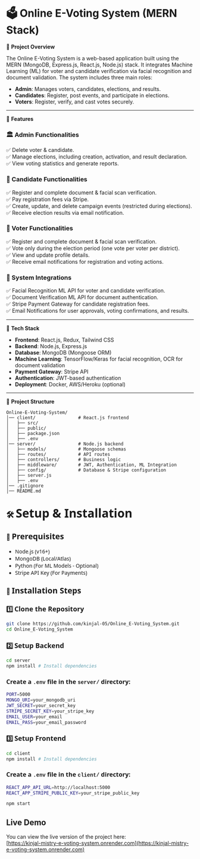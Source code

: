 # 🗳️ Online E-Voting System (MERN Stack)

📌 **Project Overview**

The Online E-Voting System is a web-based application built using the MERN (MongoDB, Express.js, React.js, Node.js) stack. It integrates Machine Learning (ML) for voter and candidate verification via facial recognition and document validation. The system includes three main roles:

- **Admin**: Manages voters, candidates, elections, and results.
- **Candidates**: Register, post events, and participate in elections.
- **Voters**: Register, verify, and cast votes securely.

---

📑 **Features**

### 🏛️ Admin Functionalities
✅ Delete voter & candidate.<br>
✅ Manage elections, including creation, activation, and result declaration.<br>
✅ View voting statistics and generate reports.<br>

### 🏃 Candidate Functionalities
✅ Register and complete document & facial scan verification.<br>
✅ Pay registration fees via Stripe.<br>
✅ Create, update, and delete campaign events (restricted during elections).<br>
✅ Receive election results via email notification.<br>

### 👥 Voter Functionalities
✅ Register and complete document & facial scan verification.<br>
✅ Vote only during the election period (one vote per voter per district).<br>
✅ View and update profile details.<br>
✅ Receive email notifications for registration and voting actions.<br>

### 🔗 System Integrations
✅ Facial Recognition ML API for voter and candidate verification.<br>
✅ Document Verification ML API for document authentication.<br>
✅ Stripe Payment Gateway for candidate registration fees.<br>
✅ Email Notifications for user approvals, voting confirmations, and results.<br>

---

🚀 **Tech Stack**

- **Frontend**: React.js, Redux, Tailwind CSS
- **Backend**: Node.js, Express.js
- **Database**: MongoDB (Mongoose ORM)
- **Machine Learning**: TensorFlow/Keras for facial recognition, OCR for document validation
- **Payment Gateway**: Stripe API
- **Authentication**: JWT-based authentication
- **Deployment**: Docker, AWS/Heroku (optional)

---

📂 **Project Structure**

```plaintext
Online-E-Voting-System/
│── client/                # React.js frontend
│   ├── src/
│   ├── public/
│   ├── package.json
│   ├── .env
│── server/                # Node.js backend
│   ├── models/            # Mongoose schemas
│   ├── routes/            # API routes
│   ├── controllers/       # Business logic
│   ├── middleware/        # JWT, Authentication, ML Integration
│   ├── config/            # Database & Stripe configuration
│   ├── server.js
│   ├── .env
│── .gitignore
│── README.md
```

## 🛠 <span style="font-family: 'Segoe UI', Tahoma, Geneva, Verdana, sans-serif; font-size: 1.5em;">Setup & Installation</span>

### 🔹 <span style="font-family: 'Segoe UI', Tahoma, Geneva, Verdana, sans-serif; font-size: 1.3em;">Prerequisites</span>

- <span style="font-family: 'Segoe UI', Tahoma, Geneva, Verdana, sans-serif;">Node.js (v16+)</span>
- <span style="font-family: 'Segoe UI', Tahoma, Geneva, Verdana, sans-serif;">MongoDB (Local/Atlas)</span>
- <span style="font-family: 'Segoe UI', Tahoma, Geneva, Verdana, sans-serif;">Python (For ML Models - Optional)</span>
- <span style="font-family: 'Segoe UI', Tahoma, Geneva, Verdana, sans-serif;">Stripe API Key (For Payments)</span>

### 🔹 <span style="font-family: 'Segoe UI', Tahoma, Geneva, Verdana, sans-serif; font-size: 1.3em;">Installation Steps</span>

### 1️⃣ <span style="font-family: 'Segoe UI', Tahoma, Geneva, Verdana, sans-serif; font-size: 1.1em;">Clone the Repository</span>

```bash
git clone https://github.com/kinjal-05/Online_E-Voting_System.git
cd Online_E-Voting_System
```
### 2️⃣ <span style="font-family: 'Segoe UI', Tahoma, Geneva, Verdana, sans-serif; font-size: 1.1em;">Setup Backend</span>
```bash
cd server
npm install # Install dependencies
```
### <span style="font-family: 'Segoe UI', Tahoma, Geneva, Verdana, sans-serif;">Create a </span><code style="font-family: 'Courier New', Courier, monospace;">.env</code><span style="font-family: 'Segoe UI', Tahoma, Geneva, Verdana, sans-serif;"> file in the </span><code style="font-family: 'Courier New', Courier, monospace;">server/</code><span style="font-family: 'Segoe UI', Tahoma, Geneva, Verdana, sans-serif;"> directory:</span>
```bash
PORT=5000
MONGO_URI=your_mongodb_uri
JWT_SECRET=your_secret_key
STRIPE_SECRET_KEY=your_stripe_key
EMAIL_USER=your_email
EMAIL_PASS=your_email_password
```
### 3️⃣ <span style="font-family: 'Segoe UI', Tahoma, Geneva, Verdana, sans-serif; font-size: 1.1em;">Setup Frontend</span>
```bash
cd client
npm install # Install dependencies
```
### <span style="font-family: 'Segoe UI', Tahoma, Geneva, Verdana, sans-serif;">Create a </span><code style="font-family: 'Courier New', Courier, monospace;">.env</code><span style="font-family: 'Segoe UI', Tahoma, Geneva, Verdana, sans-serif;"> file in the </span><code style="font-family: 'Courier New', Courier, monospace;">client/</code><span style="font-family: 'Segoe UI', Tahoma, Geneva, Verdana, sans-serif;"> directory:</span>
```bash
REACT_APP_API_URL=http://localhost:5000
REACT_APP_STRIPE_PUBLIC_KEY=your_stripe_public_key
```
```bash
npm start
```

## Live Demo
You can view the live version of the project here:  
[https://kinjal-mistry-e-voting-system.onrender.com](https://kinjal-mistry-e-voting-system.onrender.com)

